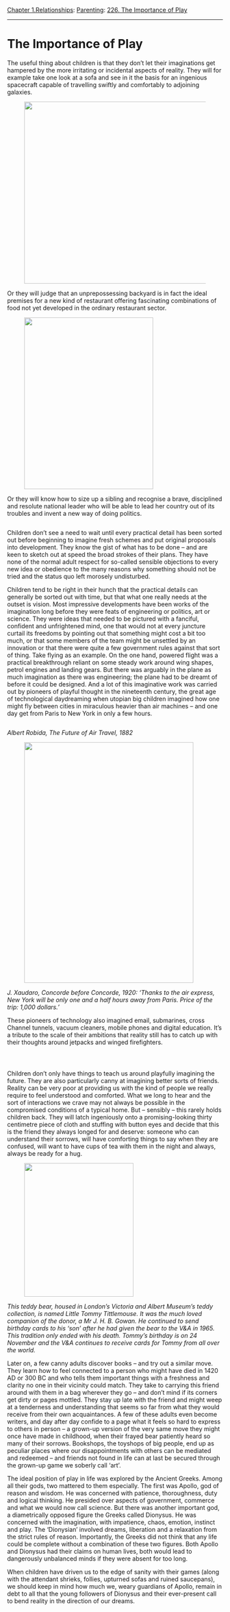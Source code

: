 [Chapter 1.Relationships](https://www.theschooloflife.com/thebookoflife/category/relationships/): [Parenting](https://www.theschooloflife.com/thebookoflife/category/relationships/parenting/): [226. The Importance of Play](https://www.theschooloflife.com/thebookoflife/the-importance-of-play/)

* * *

# The Importance of Play

The useful thing about children is that they don’t let their imaginations get hampered by the more irritating or incidental aspects of reality. They will for example take one look at a sofa and see in it the basis for an ingenious spacecraft capable of travelling swiftly and comfortably to adjoining galaxies.

<figure class="aligncenter is-resized"><img src="https://lh3.googleusercontent.com/uti2t-JHN5Yvvi6y1edjuJIE3eZyrgfeZfaXGpHYYss0dCpN1HbTnIHWRdaNgBQ4aMeJol3aCMSPkPsLgKTLSoJRDWD52DPZlRD93vxCiFNg4tAQXhPNvi29EYjaXFWkqzFMMlV7" alt="" width="464" height="425"></figure>

Or they will judge that an unprepossessing backyard is in fact the ideal premises for a new kind of restaurant offering fascinating combinations of food not yet developed in the ordinary restaurant sector.

<figure class="aligncenter is-resized"><img src="https://lh6.googleusercontent.com/o1kVQa4pJ2tVGfzctL4cpTazWOSrJzZAx_8dwICLwBL9GsZnyQ55hPbDFVHl8MpgKPBIO7qRFZ9UPPKduaTrIEaR9R7xhDslS0mEGZMyec8bPBD4Xon9qKBtkxBelCojGEc_ako1" alt="" width="301" height="401"></figure>

Or they will know how to size up a sibling and recognise a brave, disciplined and resolute national leader who will be able to lead her country out of its troubles and invent a new way of doing politics.

<figure class="aligncenter"><img src="https://lh5.googleusercontent.com/OZVoE44NZs-wLZnbcWvwSTz_Aes4xUuA7Dx70MR280IcaenkPCGWssY4zRGNYmud6YwJURVu3d-LsHqptmVYM6XQCP6AjxKzJ-PFxhdSDw4Yibxp4XEqigRMVVTk0SvwLLfXBR9C" alt=""></figure>

Children don’t see a need to wait until every practical detail has been sorted out before beginning to imagine fresh schemes and put original proposals into development. They know the gist of what has to be done – and are keen to sketch out at speed the broad strokes of their plans. They have none of the normal adult respect for so-called sensible objections to every new idea or obedience to the many reasons why something should not be tried and the status quo left morosely undisturbed.

Children tend to be right in their hunch that the practical details can generally be sorted out with time, but that what one really needs at the outset is vision. Most impressive developments have been works of the imagination long before they were feats of engineering or politics, art or science. They were ideas that needed to be pictured with a fanciful, confident and unfrightened mind, one that would not at every juncture curtail its freedoms by pointing out that something might cost a bit too much, or that some members of the team might be unsettled by an innovation or that there were quite a few government rules against that sort of thing. Take flying as an example. On the one hand, powered flight was a practical breakthrough reliant on some steady work around wing shapes, petrol engines and landing gears. But there was arguably in the plane as much imagination as there was engineering; the plane had to be dreamt of before it could be designed. And a lot of this imaginative work was carried out by pioneers of playful thought in the nineteenth century, the great age of technological daydreaming when utopian big children imagined how one might fly between cities in miraculous heavier than air machines – and one day get from Paris to New York in only a few hours.

<figure class="aligncenter"><img src="https://lh3.googleusercontent.com/ZPCjsKPtDC9i9oGJT4HJkaZ7B0_mnoqPe1XrKyK5LwIgSzGtVDEY_DN9QHySRX6wiKzzuGN4c7kK2wvpmJp3hnCvVlwOLYAoHA_QwfePkqEa7QAAahcBAm3QPewEVU4y60TevGkK" alt=""></figure>

_Albert Robida, The Future of Air Travel, 1882_

<figure class="aligncenter is-resized"><img src="https://lh3.googleusercontent.com/5yXioEXvpMiRUrvEsjAsbXYCBRUMrg5cigmjFEy4OAidFGzGlJfXkOWaCI-i47r3SV84NIXL9EZtPLh49OtonB0ED1AEQaf3u0q9_lRfbDX2-9XmBUt78HNnXJiWgZDvIzreRXkk" alt="" width="395" height="562"></figure>

_J. Xaudaro, Concorde before Concorde, 1920: ‘Thanks to the air express, New York will be only one and a half hours away from Paris. Price of the trip: 1,000 dollars.’_

These pioneers of technology also imagined email, submarines, cross Channel tunnels, vacuum cleaners, mobile phones and digital education. It’s a tribute to the scale of their ambitions that reality still has to catch up with their thoughts around jetpacks and winged firefighters.

<figure class="wp-block-image"><img src="https://lh5.googleusercontent.com/B1ZrUyjJowJOir9RnOU9FNyHiC5a3emPCOx2MzbRTXXL7314PdiOb74Hl_lcjiWPnkqRwpIxHQT_DaBrZPlZIno9Fhq0D_ImqvG__cLzWSUIOJfBCVXzUMCgAmMNitsBfsARKiJV" alt=""></figure><figure class="wp-block-image"><img src="https://lh4.googleusercontent.com/S34O2k2afMtSs-kuTph_VwEikU0x8K-Zxh8GjlUYF7iaAh3-BFogAHHOE4bwCTRlJeWMJJECOBinbL3XAhieilqo-glnRX3BXOfPgLjFI2NEE_L0QOQcqyl7LYGrLWnTFMofnMR1" alt=""></figure><figure class="wp-block-image"><img src="https://lh4.googleusercontent.com/yfx82MGvyxJLoxGDpA7qN_ROYkDX5xJIQpUs_JU71D6CpupPyUzFtJjHf18TuP1QGDlOB25n6b6R_AA3cA4xG0KwR4BLFarLV9u3fLiCiIe-BvvDHk7UzpXTBf9v0Yhi7SO5ca9w" alt=""></figure>

Children don’t only have things to teach us around playfully imagining the future. They are also particularly canny at imagining better sorts of friends. Reality can be very poor at providing us with the kind of people we really require to feel understood and comforted. What we long to hear and the sort of interactions we crave may not always be possible in the compromised conditions of a typical home. But – sensibly – this rarely holds children back. They will latch ingeniously onto a promising-looking thirty centimetre piece of cloth and stuffing with button eyes and decide that this is the friend they always longed for and deserve: someone who can understand their sorrows, will have comforting things to say when they are confused, will want to have cups of tea with them in the night and always, always be ready for a hug.

<figure class="aligncenter is-resized"><img src="https://lh5.googleusercontent.com/EZiK3e3GvnAgddH8iYOHDotwgzGKEr7y0Fw9lajUh4rY50PlVe-BIxPHIjPZFYgu8epQ_3UxvkbuzmWagT4nmSd5rN2lRAZLsRw1tcGCEDhJg2D8Tj175GfaO7VwksKebQTqGy5Y" alt="" width="255" height="312"></figure>

_This teddy bear, housed in London’s Victoria and Albert Museum’s teddy collection, is named Little Tommy Tittlemouse. It was the much loved companion of the donor, a Mr J. H. B. Gowan. He continued to send birthday cards to his ‘son’ after he had given the bear to the V&A in 1965. This tradition only ended with his death. Tommy’s birthday is on 24 November and the V&A continues to receive cards for Tommy from all over the world._

Later on, a few canny adults discover books – and try out a similar move. They learn how to feel connected to a person who might have died in 1420 AD or 300 BC and who tells them important things with a freshness and clarity no one in their vicinity could match. They take to carrying this friend around with them in a bag wherever they go – and don’t mind if its corners get dirty or pages mottled. They stay up late with the friend and might weep at a tenderness and understanding that seems so far from what they would receive from their own acquaintances. A few of these adults even become writers, and day after day confide to a page what it feels so hard to express to others in person – a grown-up version of the very same move they might once have made in childhood, when their frayed bear patiently heard so many of their sorrows. Bookshops, the toyshops of big people, end up as peculiar places where our disappointments with others can be mediated and redeemed – and friends not found in life can at last be secured through the grown-up game we soberly call ‘art’.

The ideal position of play in life was explored by the Ancient Greeks. Among all their gods, two mattered to them especially. The first was Apollo, god of reason and wisdom. He was concerned with patience, thoroughness, duty and logical thinking. He presided over aspects of government, commerce and what we would now call science. But there was another important god, a diametrically opposed figure the Greeks called Dionysus. He was concerned with the imagination, with impatience, chaos, emotion, instinct and play. The ‘Dionysian’ involved dreams, liberation and a relaxation from the strict rules of reason. Importantly, the Greeks did not think that any life could be complete without a combination of these two figures. Both Apollo and Dionysus had their claims on human lives, both would lead to dangerously unbalanced minds if they were absent for too long.

When children have driven us to the edge of sanity with their games (along with the attendant shrieks, follies, upturned sofas and ruined saucepans), we should keep in mind how much we, weary guardians of Apollo, remain in debt to all that the young followers of Dionysus and their ever-present call to bend reality in the direction of our dreams.
